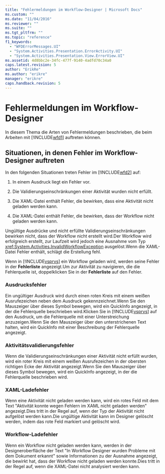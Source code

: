 ```yaml
---
title: "Fehlermeldungen im Workflow-Designer | Microsoft Docs"
ms.custom: ""
ms.date: "11/04/2016"
ms.reviewer: ""
ms.suite: ""
ms.tgt_pltfrm: ""
ms.topic: "reference"
f1_keywords: 
  - "WFDErrorMessages.UI"
  - "System.Activities.Presentation.ErrorActivity.UI"
  - "System.Activities.Presentation.View.ErrorView.UI"
ms.assetid: 4d8bbc2e-34fc-477f-9140-4adfd70c34a0
caps.latest.revision: 5
author: "ErikRe"
ms.author: "erikre"
manager: "erikre"
caps.handback.revision: 5
---
```

# Fehlermeldungen im Workflow-Designer
In diesem Thema die Arten von Fehlermeldungen beschrieben, die beim Arbeiten mit [!INCLUDE[wfd1](../workflow-designer/includes/wfd1_md.md)] auftreten können.  
  
## Situationen, in denen Fehler im Workflow\-Designer auftreten  
 In den folgenden Situationen treten Fehler im [!INCLUDE[wfd2](../workflow-designer/includes/wfd2_md.md)] auf:  
  
1.  In einem Ausdruck liegt ein Fehler vor.  
  
2.  Die Validierungseinschränkungen einer Aktivität wurden nicht erfüllt.  
  
3.  Die XAML\-Datei enthält Fehler, die bewirken, dass eine Aktivität nicht geladen werden kann.  
  
4.  Die XAML\-Datei enthält Fehler, die bewirken, dass der Workflow nicht geladen werden kann.  
  
 Ungültige Ausdrücke und nicht erfüllte Validierungseinschränkungen bewirken nicht, dass der Workflow nicht erstellt wird.Der Workflow wird erfolgreich erstellt, zur Laufzeit wird jedoch eine Ausnahme vom Typ <xref:System.Activities.InvalidWorkflowException> ausgelöst.Wenn die XAML\-Datei Fehler enthält, schlägt die Erstellung fehl.  
  
 Wenn in [!INCLUDE[vsprvs](../code-quality/includes/vsprvs_md.md)] ein Workflow geladen wird, werden seine Fehler in der **Fehlerliste** angezeigt.Um zur Aktivität zu navigieren, die die Fehlerquelle ist, doppelklicken Sie in der **Fehlerliste** auf den Fehler.  
  
### Ausdrucksfehler  
 Ein ungültiger Ausdruck wird durch einen roten Kreis mit einem weißen Ausrufezeichen neben dem Ausdruck gekennzeichnet.Wenn Sie den Mauszeiger über dieses Symbol bewegen, wird ein QuickInfo angezeigt, in der die Fehlerquelle beschrieben wird.Klicken Sie in [!INCLUDE[vsprvs](../code-quality/includes/vsprvs_md.md)] auf den Ausdruck, um die Fehlerquelle mit einer Unterstreichung anzuzeigen.Wenn Sie den Mauszeiger über den unterstrichenen Text halten, wird ein QuickInfo mit einer Beschreibung der Fehlerquelle angezeigt.  
  
### Aktivitätsvalidierungsfehler  
 Wenn die Validierungseinschränkungen einer Aktivität nicht erfüllt wurden, wird ein roter Kreis mit einem weißen Ausrufezeichen in der obersten richtigen Ecke der Aktivität angezeigt.Wenn Sie den Mauszeiger über dieses Symbol bewegen, wird ein QuickInfo angezeigt, in der die Fehlerquelle beschrieben wird.  
  
### XAML\-Ladefehler  
 Wenn eine Aktivität nicht geladen werden kann, wird ein rotes Feld mit dem Text "Aktivität konnte wegen Fehlern im XAML nicht geladen werden" angezeigt.Dies tritt in der Regel auf, wenn der Typ der Aktivität nicht aufgelöst werden kann.Die ungültige Aktivität kann im Designer gelöscht werden, indem das rote Feld markiert und gelöscht wird.  
  
### Workflow\-Ladefehler  
 Wenn ein Workflow nicht geladen werden kann, werden in der Designeroberfläche der Text "In Workflow Designer wurden Probleme mit dem Dokument erkannt" sowie Informationen zu der Ausnahme angezeigt, die bewirkt hat, dass der Workflow nicht geladen werden konnte.Dies tritt in der Regel auf, wenn die XAML\-Datei nicht analysiert werden kann.